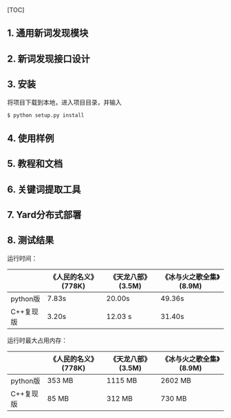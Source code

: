 [TOC]

## 1. 通用新词发现模块


## 2. 新词发现接口设计


## 3. 安装

将项目下载到本地，进入项目目录，并输入

```bash
$ python setup.py install
```



## 4. 使用样例


## 5. 教程和文档


## 6. 关键词提取工具


## 7. Yard分布式部署

## 8. 测试结果

运行时间：

|           | 《人民的名义》(778K) | 《天龙八部》(3.5M) | 《冰与火之歌全集》(8.9M) |
| --------- | -------------------- | ------------------ | ------------------------ |
| python版  | 7.83s                | 20.00s             | 49.36s                   |
| C++复现版 | 3.20s                | 12.03 s            | 31.40s                   |

运行时最大占用内存：

|           | 《人民的名义》(778K) | 《天龙八部》(3.5M) | 《冰与火之歌全集》(8.9M) |
| --------- | -------------------- | ------------------ | ------------------------ |
| python版  | 353 MB               | 1115 MB            | 2602 MB                  |
| C++复现版 | 85 MB                | 312 MB             | 730 MB                   |

